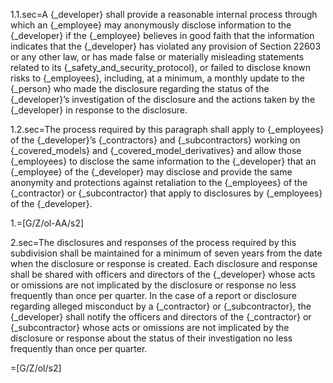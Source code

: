 1.1.sec=A {_developer} shall provide a reasonable internal process through which an {_employee} may anonymously disclose information to the {_developer} if the {_employee} believes in good faith that the information indicates that the {_developer} has violated any provision of Section 22603 or any other law, or has made false or materially misleading statements related to its {_safety_and_security_protocol}, or failed to disclose known risks to {_employees}, including, at a minimum, a monthly update to the {_person} who made the disclosure regarding the status of the {_developer}’s investigation of the disclosure and the actions taken by the {_developer} in response to the disclosure.

1.2.sec=The process required by this paragraph shall apply to {_employees} of the {_developer}’s {_contractors} and {_subcontractors} working on {_covered_models} and {_covered_model_derivatives} and allow those {_employees} to disclose the same information to the {_developer} that an {_employee} of the {_developer} may disclose and provide the same anonymity and protections against retaliation to the {_employees} of the {_contractor} or {_subcontractor} that apply to disclosures by {_employees} of the {_developer}.

1.=[G/Z/ol-AA/s2]

2.sec=The disclosures and responses of the process required by this subdivision shall be maintained for a minimum of seven years from the date when the disclosure or response is created. Each disclosure and response shall be shared with officers and directors of the {_developer} whose acts or omissions are not implicated by the disclosure or response no less frequently than once per quarter. In the case of a report or disclosure regarding alleged misconduct by a {_contractor} or {_subcontractor}, the {_developer} shall notify the officers and directors of the {_contractor} or {_subcontractor} whose acts or omissions are not implicated by the disclosure or response about the status of their investigation no less frequently than once per quarter.

=[G/Z/ol/s2]
